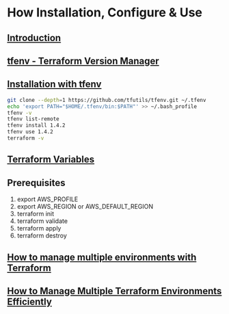 # How Installation, Configure & Use

## [Introduction](https://blog.gruntwork.io/an-introduction-to-terraform-f17df9c6d180#3fd2)
## [tfenv - Terraform Version Manager](https://spacelift.io/blog/terraform-version-upgrade)
## [Installation with tfenv](https://technology.doximity.com/articles/terraform-s3-backend-best-practices)
```bash
git clone --depth=1 https://github.com/tfutils/tfenv.git ~/.tfenv
echo 'export PATH="$HOME/.tfenv/bin:$PATH"' >> ~/.bash_profile
tfenv -v
tfenv list-remote
tfenv install 1.4.2
tfenv use 1.4.2
terraform -v
```
## [Terraform Variables](https://spacelift.io/blog/terraform-tfvars)
## Prerequisites
1. export AWS_PROFILE
2. export AWS_REGION or AWS_DEFAULT_REGION
3. terraform init
4. terraform validate
5. terraform apply
6. terraform destroy

## [How to manage multiple environments with Terraform](https://blog.gruntwork.io/how-to-manage-multiple-environments-with-terraform-32c7bc5d692)

## [How to Manage Multiple Terraform Environments Efficiently](https://spacelift.io/blog/terraform-environments)
